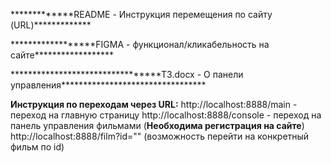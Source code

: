 <p>*************README - Инструкция перемещения по сайту (URL)*************</p>
<p>******************FIGMA - функционал/кликабельность на сайте******************</p>
<p>*********************************ТЗ.docx - О панели управления*********************************</p>

**Инструкция по переходам через URL:**
http://localhost:8888/main - переход на главную страницу
http://localhost:8888/console - переход на панель управления фильмами (**Необходима регистрация на сайте**)
http://localhost:8888/film?id="" (возможность перейти на конкретный фильм по id)


